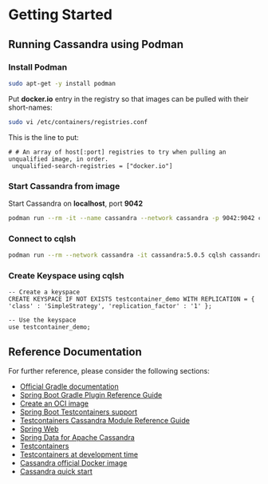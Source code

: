 # Getting Started

## Running Cassandra using Podman

### Install Podman

```bash
sudo apt-get -y install podman
```

Put __docker.io__ entry in the registry so that images can be pulled with their short-names:

```bash
sudo vi /etc/containers/registries.conf
```

This is the line to put:

```vi
# # An array of host[:port] registries to try when pulling an unqualified image, in order.
 unqualified-search-registries = ["docker.io"]
```

### Start Cassandra from image
Start Cassandra on __localhost__, port __9042__

```bash
podman run --rm -it --name cassandra --network cassandra -p 9042:9042 cassandra:5.0.5
```

### Connect to cqlsh

```bash
podman run --rm --network cassandra -it cassandra:5.0.5 cqlsh cassandra 9042
```

### Create Keyspace using cqlsh

```
-- Create a keyspace
CREATE KEYSPACE IF NOT EXISTS testcontainer_demo WITH REPLICATION = { 'class' : 'SimpleStrategy', 'replication_factor' : '1' };

-- Use the keyspace
use testcontainer_demo;
```

## Reference Documentation
For further reference, please consider the following sections:

* [Official Gradle documentation](https://docs.gradle.org)
* [Spring Boot Gradle Plugin Reference Guide](https://docs.spring.io/spring-boot/3.5.5/gradle-plugin)
* [Create an OCI image](https://docs.spring.io/spring-boot/3.5.5/gradle-plugin/packaging-oci-image.html)
* [Spring Boot Testcontainers support](https://docs.spring.io/spring-boot/3.5.5/reference/testing/testcontainers.html#testing.testcontainers)
* [Testcontainers Cassandra Module Reference Guide](https://java.testcontainers.org/modules/databases/cassandra/)
* [Spring Web](https://docs.spring.io/spring-boot/3.5.5/reference/web/servlet.html)
* [Spring Data for Apache Cassandra](https://docs.spring.io/spring-boot/3.5.5/reference/data/nosql.html#data.nosql.cassandra)
* [Testcontainers](https://java.testcontainers.org/)
* [Testcontainers at development time](https://docs.spring.io/spring-boot/3.5.5/reference/features/dev-services.html#features.dev-services.testcontainers)
* [Cassandra official Docker image](https://hub.docker.com/_/cassandra)
* [Cassandra quick start](https://cassandra.apache.org/_/quickstart.html)

